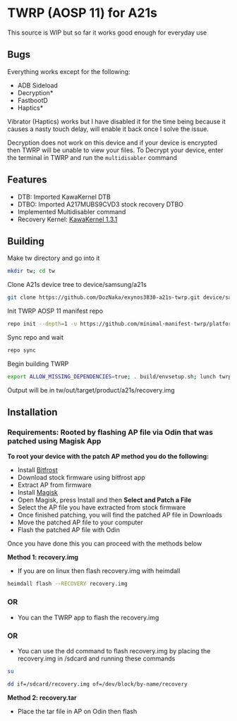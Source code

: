 # TWRP (AOSP 11) for A21s

This source is WIP but so far it works good enough for everyday use

## Bugs 
Everything works except for the following:

- ADB Sideload
- Decryption*
- FastbootD
- Haptics*

Vibrator (Haptics) works but I have disabled it for the time being  because it causes a nasty touch delay, will enable it back once I solve the issue.

Decryption does not work on this device and if your device is encrypted then TWRP will be unable to view your files. To Decrypt your device, enter the terminal in TWRP and run the `multidisabler` command 

## Features
- DTB: Imported KawaKernel DTB
- DTBO: Imported A217MUBS9CVD3 stock recovery DTBO
- Implemented Multidisabler command
- Recovery Kernel: [KawaKernel 1.3.1](https://github.com/DozNaka/KawaKernel-A217X)


## Building

Make tw directory and go into it

```bash
mkdir tw; cd tw
```

Clone A21s device tree to device/samsung/a21s

```bash
git clone https://github.com/DozNaka/exynos3830-a21s-twrp.git device/samsung/a21s
```

Init TWRP AOSP 11 manifest repo

```bash
repo init --depth=1 -u https://github.com/minimal-manifest-twrp/platform_manifest_twrp_aosp.git -b twrp-11
```

Sync repo and wait

```bash
repo sync
```

Begin building TWRP

```bash
export ALLOW_MISSING_DEPENDENCIES=true; . build/envsetup.sh; lunch twrp_a21s-eng; mka recoveryimage
```

Output will be in tw/out/target/product/a21s/recovery.img

## Installation
### Requirements: Rooted by flashing AP file via Odin that was patched using Magisk App

**To root your device with the patch AP method you do the following:**
- Install [Bitfrost](https://github.com/zacharee/SamloaderKotlin/releases/latest)
- Download stock firmware using bitfrost app
- Extract AP from firmware
- Install [Magisk](https://github.com/topjohnwu/Magisk/releases/latest)
- Open Magisk, press Install and then **Select and Patch a File**
- Select the AP file you have extracted from stock firmware
- Once finished patching, you will find the patched AP file in Downloads
- Move the patched AP file to your computer
- Flash the patched AP file with Odin

Once you have done this you can proceed with the methods below

**Method 1: recovery.img**
- If you are on linux then flash recovery.img with heimdall

```bash
heimdall flash --RECOVERY recovery.img
```

### OR
- You can the TWRP app to flash the recovery.img

### OR
- You can use the dd command to flash recovery.img by placing the recovery.img in /sdcard and running these commands

```bash
su
```

```bash
dd if=/sdcard/recovery.img of=/dev/block/by-name/recovery
```

**Method 2: recovery.tar**
- Place the tar file in AP on Odin then flash